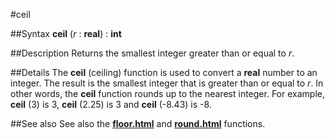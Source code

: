 
#ceil

##Syntax
**ceil** (*r* : **real**) : **int**



##Description
Returns the smallest integer greater than or equal to *r*.



##Details
The **ceil** (ceiling) function is used to convert a **real** number to an integer. The result is the smallest integer that is greater than or equal to *r*. In other words, the **ceil** function rounds up to the nearest integer. For example, **ceil** (3) is 3, **ceil** (2.25) is 3 and **ceil** (-8.43) is -8.



##See also
See also the **[floor.html](floor)** and **[round.html](round)** functions.


